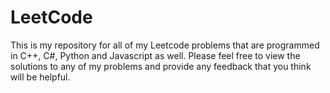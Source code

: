 # LeetCode
This is my repository for all of my Leetcode problems that are programmed in C++, C#, Python and Javascript as well.
Please feel free to view the solutions to any of my problems and provide any feedback that you think will be helpful.



